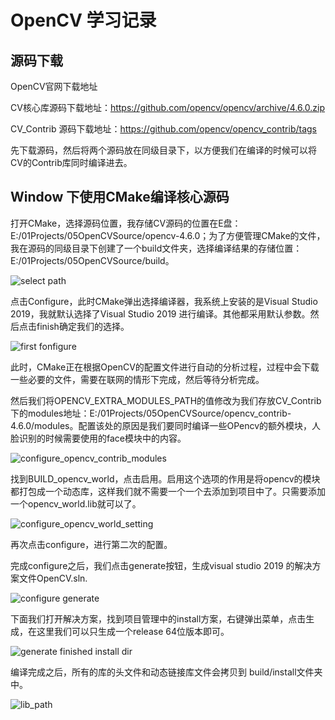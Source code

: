 # OpenCV 学习记录

## 源码下载

OpenCV官网下载地址

CV核心库源码下载地址：https://github.com/opencv/opencv/archive/4.6.0.zip

CV_Contrib 源码下载地址：https://github.com/opencv/opencv_contrib/tags

先下载源码，然后将两个源码放在同级目录下，以方便我们在编译的时候可以将CV的Contrib库同时编译进去。

## Window 下使用CMake编译核心源码

打开CMake，选择源码位置，我存储CV源码的位置在E盘：E:/01Projects/05OpenCVSource/opencv-4.6.0；为了方便管理CMake的文件，我在源码的同级目录下创建了一个build文件夹，选择编译结果的存储位置：E:/01Projects/05OpenCVSource/build。

![select path](../images/OpenCV/opencv_cmake_configure_path_setting.png)

点击Configure，此时CMake弹出选择编译器，我系统上安装的是Visual Studio 2019，我就默认选择了Visual Studio 2019 进行编译。其他都采用默认参数。然后点击finish确定我们的选择。

![first fonfigure](../images/OpenCV/opencv_cmake_configure_first_configure.png)

此时，CMake正在根据OpenCV的配置文件进行自动的分析过程，过程中会下载一些必要的文件，需要在联网的情形下完成，然后等待分析完成。

然后我们将OPENCV_EXTRA_MODULES_PATH的值修改为我们存放CV_Contrib下的modules地址：E:/01Projects/05OpenCVSource/opencv_contrib-4.6.0/modules。配置该处的原因是我们要同时编译一些OPencv的额外模块，人脸识别的时候需要使用的face模块中的内容。

![configure_opencv_contrib_modules](../images/OpenCV/opencv_cmake_opencv_extra_modules_setting.png)

找到BUILD_opencv_world，点击启用。启用这个选项的作用是将opencv的模块都打包成一个动态库，这样我们就不需要一个一个去添加到项目中了。只需要添加一个opencv_world.lib就可以了。

![configure_opencv_world_setting](../images/OpenCV/opencv_cmake_opencv_world_setting.png)

再次点击configure，进行第二次的配置。

完成configure之后，我们点击generate按钮，生成visual studio 2019 的解决方案文件OpenCV.sln.

![configure generate](../images/OpenCV/opencv_cmake_generate_sln.png)

下面我们打开解决方案，找到项目管理中的install方案，右键弹出菜单，点击生成，在这里我们可以只生成一个release 64位版本即可。

![generate finished install dir](../images/OpenCV/opencv_cmake_build_visualstudio_sln_path.png)

编译完成之后，所有的库的头文件和动态链接库文件会拷贝到 build/install文件夹中。

![lib_path](../images/OpenCV/opencv_install_path.png)







